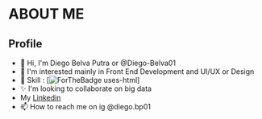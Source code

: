 # ABOUT ME
## Profile

- 👋 Hi, I'm Diego Belva Putra or @Diego-Belva01
- 👀 I'm interested mainly in Front End Development and UI/UX or Design
- 🌱 Skill : [![ForTheBadge uses-html](http://ForTheBadge.com/images/badges/uses-html.svg)]
- ✨  I'm looking to collaborate on big data
- My [Linkedin](https://www.linkedin.com/in/diegobelvaputra/)
- 📫 How to reach me on ig @diego.bp01
